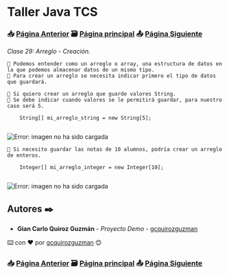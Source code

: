 # Taller Java TCS
### 📥 [Página Anterior](https://github.com/gcquirozguzman/java-tcs-202001/tree/CF00100001) 🗃️ [Página principal](https://github.com/gcquirozguzman/java-tcs-202001) 📤 [Página Siguiente](https://github.com/gcquirozguzman/java-tcs-202001/tree/AADV100001)

_Clase 29: Arreglo - Creación._

```
📢 Podemos entender como un arreglo o array, una estructura de datos en la que podemos almacenar datos de un mismo tipo.
📢 Para crear un arreglo se necesita indicar primero el tipo de datos que guardará.
```

```
📢 Si quiero crear un arreglo que guarde valores String.
📢 Se debe indicar cuando valores se le permitirá guardar, para nuestro caso será 5.
  
    String[] mi_arreglo_string = new String[5];
  
```

![Error: imagen no ha sido cargada](https://github.com/gcquirozguzman/java-tcs-202001/blob/Clase-29/imagenes/pagina_29_1.png)

```
📢 Si necesito guardar las notas de 10 alumnos, podría crear un arreglo de enteros.

    Integer[] mi_arreglo_integer = new Integer[10];
  
```

![Error: imagen no ha sido cargada](https://github.com/gcquirozguzman/java-tcs-202001/blob/Clase-29/imagenes/pagina_29_2.png)

## Autores ✒️

* **Gian Carlo Quiroz Guzmán** - *Proyecto Demo* - [gcquirozguzman](https://github.com/gcquirozguzman)

⌨️ con ❤️ por [gcquirozguzman](https://github.com/gcquirozguzman) 😊

### 📥 [Página Anterior](https://github.com/gcquirozguzman/java-tcs-202001/tree/CF00100001) 🗃️ [Página principal](https://github.com/gcquirozguzman/java-tcs-202001) 📤 [Página Siguiente](https://github.com/gcquirozguzman/java-tcs-202001/tree/AADV100001)
